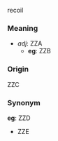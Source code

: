 recoil
### Meaning
+ _adj_: ZZA
    + __eg__: ZZB

### Origin

ZZC

### Synonym

__eg__: ZZD

+ ZZE


